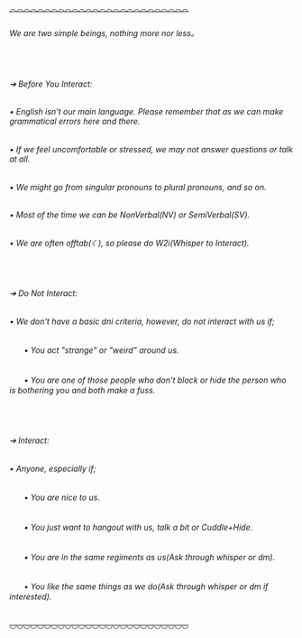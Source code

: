 ~~◠◠◠◠◠◠◠◠◠◠◠◠◠◠◠◠◠◠◠◠◠◠◠◠◠◠~~

###### *W*e are *two* simple beings, nothing *more* nor *less*。

ㅤ

###### ➔ *B*efore *Y*ou *I*nteract:
###### • *English is*n't *our main language*. *P*lease remember that as we can make grammatical errors *here* and *there*.
###### • *I*f we feel uncomfortable or *stressed*, we may *not* answer questions or talk *at all*.
###### • *W*e might go from *singular* pronouns to *plural* pronouns, and so on.
###### • *M*ost of the time we can be *N*on*V*erbal(*NV*) or *S*emi*V*erbal(*SV*).
###### • *W*e are often offtab(☾), so please do W2i(*W*hisper to *I*nteract).

ㅤ

###### ➔ *D*o *N*ot *I*nteract:
###### • *W*e do*n't* have a *basic dni criteria*, however, do *not* interact with us if;
###### ㅤㅤ• *Y*ou act "strange" or "*weird*" around us.
###### ㅤㅤ• *Y*ou are one of those people who do*n't* block or hide the person who is bothering you and both make a fuss.

ㅤ

###### ➔ *Int*eract:
###### • *A*nyone, especially if;
###### ㅤㅤ• *Y*ou are nice to us.
###### ㅤㅤ• *Y*ou just want to hangout with us, talk a bit or *C*uddle+*H*ide.
###### ㅤㅤ• *Y*ou are in the same regiments as us(Ask through *whisper* or *dm*).
###### ㅤㅤ• *Y*ou like the same things as we do(Ask through *whisper* or *dm* if interested).

~~◡◡◡◡◡◡◡◡◡◡◡◡◡◡◡◡◡◡◡◡◡◡◡◡◡◡~~
